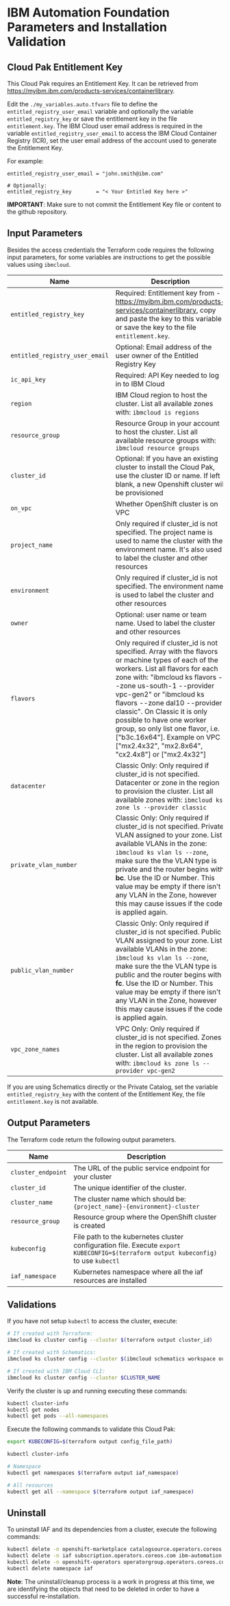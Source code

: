 # IBM Automation Foundation Parameters and Installation Validation

## Cloud Pak Entitlement Key

This Cloud Pak requires an Entitlement Key. It can be retrieved from https://myibm.ibm.com/products-services/containerlibrary.

Edit the `./my_variables.auto.tfvars` file to define the `entitled_registry_user_email` variable and optionally the variable `entitled_registry_key` or save the entitlement key in the file `entitlement.key`. The IBM Cloud user email address is required in the variable `entitled_registry_user_email` to access the IBM Cloud Container Registry (ICR), set the user email address of the account used to generate the Entitlement Key.

For example:

```hcl
entitled_registry_user_email = "john.smith@ibm.com"

# Optionally:
entitled_registry_key        = "< Your Entitled Key here >"
```

**IMPORTANT**: Make sure to not commit the Entitlement Key file or content to the github repository.

## Input Parameters

Besides the access credentials the Terraform code requires the following input parameters, for some variables are instructions to get the possible values using `ibmcloud`.

| Name                           | Description | Default             | Required |
| ------------------------------ | ------ | ------------------- | -------- |
| `entitled_registry_key`        | Required: Entitlement key from - https://myibm.ibm.com/products-services/containerlibrary, copy and paste the key to this variable or save the key to the file `entitlement.key`.  |                     | Yes       |
| `entitled_registry_user_email` | Optional: Email address of the user owner of the Entitled Registry Key  |                     | No      |
| `ic_api_key` | Required: API Key needed to log in to IBM Cloud  |                     | Yes      |
| `region`                       | IBM Cloud region to host the cluster. List all available zones with: `ibmcloud is regions`   | `us-south`          | Yes       |
| `resource_group`               | Resource Group in your account to host the cluster. List all available resource groups with: `ibmcloud resource groups` | `cloud-pak-sandbox` | No       |
| `cluster_id`                   | Optional: If you have an existing cluster to install the Cloud Pak, use the cluster ID or name. If left blank, a new Openshift cluster will be provisioned   | | No       |
| `on_vpc`                   | Whether OpenShift cluster is on VPC  | `false`                    | Yes       |
| `project_name`                 | Only required if cluster_id is not specified. The project name is used to name the cluster with the environment name. It's also used to label the cluster and other resources  | `cloud-pack`        | No      |
| `environment`                  | Only required if cluster_id is not specified. The environment name is used to label the cluster and other resources | `sandbox`           | No       |
| `owner`                        | Optional: user name or team name. Used to label the cluster and other resources | `anonymous`         | No      |
| `flavors`        | Only required if cluster_id is not specified. Array with the flavors or machine types of each of the workers. List all flavors for each zone with: "ibmcloud ks flavors --zone us-south-1 --provider vpc-gen2" or "ibmcloud ks flavors --zone dal10 --provider classic". On Classic it is only possible to have one worker group, so only list one flavor, i.e. ["b3c.16x64"]. Example on VPC ["mx2.4x32", "mx2.8x64", "cx2.4x8"] or ["mx2.4x32"]   | ["b3c.16x64"]                    | No       |
| `datacenter`                   | Classic Only: Only required if cluster_id is not specified. Datacenter or zone in the region to provision the cluster. List all available zones with: `ibmcloud ks zone ls --provider classic`   | `dal10`             | No       |
| `private_vlan_number`          | Classic Only: Only required if cluster_id is not specified. Private VLAN assigned to your zone. List available VLANs in the zone: `ibmcloud ks vlan ls --zone`, make sure the the VLAN type is private and the router begins with **bc**. Use the ID or Number. This value may be empty if there isn't any VLAN in the Zone, however this may cause issues if the code is applied again. |                     | No       |
| `public_vlan_number`           | Classic Only: Only required if cluster_id is not specified. Public VLAN assigned to your zone. List available VLANs in the zone: `ibmcloud ks vlan ls --zone`, make sure the the VLAN type is public and the router begins with **fc**. Use the ID or Number. This value may be empty if there isn't any VLAN in the Zone, however this may cause issues if the code is applied again.   |                     | No       |
| `vpc_zone_names`                   | VPC Only: Only required if cluster_id is not specified. Zones in the region to provision the cluster. List all available zones with: `ibmcloud ks zone ls --provider vpc-gen2`   | `us-south-1`             | No       |

If you are using Schematics directly or the Private Catalog, set the variable `entitled_registry_key` with the content of the Entitlement Key, the file `entitlement.key` is not available.

## Output Parameters

The Terraform code return the following output parameters.

| Name               | Description                                                                                                                         |
| ------------------ | ----------------------------------------------------------------------------------------------------------------------------------- |
| `cluster_endpoint` | The URL of the public service endpoint for your cluster                                                                             |
| `cluster_id`       | The unique identifier of the cluster.                                                                                               |
| `cluster_name`     | The cluster name which should be: `{project_name}-{environment}-cluster`                                                            |
| `resource_group`   | Resource group where the OpenShift cluster is created                                                                               |
| `kubeconfig`       | File path to the kubernetes cluster configuration file. Execute `export KUBECONFIG=$(terraform output kubeconfig)` to use `kubectl` |                                                                                        |
| `iaf_namespace` | Kubernetes namespace where all the iaf resources are installed                                                                     |

## Validations

If you have not setup `kubectl` to access the cluster, execute:

```bash
# If created with Terraform:
ibmcloud ks cluster config --cluster $(terraform output cluster_id)

# If created with Schematics:
ibmcloud ks cluster config --cluster $(ibmcloud schematics workspace output --id $WORKSPACE_ID --json | jq -r '.[].output_values[].cluster_id.value')

# If created with IBM Cloud CLI:
ibmcloud ks cluster config --cluster $CLUSTER_NAME
```

Verify the cluster is up and running executing these commands:

```bash
kubectl cluster-info
kubectl get nodes
kubectl get pods --all-namespaces
```

Execute the following commands to validate this Cloud Pak:

```bash
export KUBECONFIG=$(terraform output config_file_path)

kubectl cluster-info

# Namespace
kubectl get namespaces $(terraform output iaf_namespace)

# All resources
kubectl get all --namespace $(terraform output iaf_namespace)
```

## Uninstall

To uninstall IAF and its dependencies from a cluster, execute the following commands:

```bash
kubectl delete -n openshift-marketplace catalogsource.operators.coreos.com opencloud-operators
kubectl delete -n iaf subscription.operators.coreos.com ibm-automation
kubectl delete -n openshift-operators operatorgroup.operators.coreos.com iaf-group
kubectl delete namespace iaf
```

**Note**: The uninstall/cleanup process is a work in progress at this time, we are identifying the objects that need to be deleted in order to have a successful re-installation.
